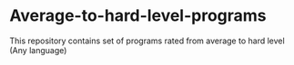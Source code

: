 # Average-to-hard-level-programs
This repository contains set of programs rated from average to hard level (Any language)
